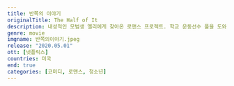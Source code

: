 ```yaml
---
title: 반쪽의 이야기
originalTitle: The Half of It
description: 내성적인 모범생 엘리에게 찾아온 로맨스 프로젝트. 학교 운동선수 폴을 도와 인기녀의 마음을 얻어야 한다. 그렇게 예기치 않은 인연을 맺는 세 사람. 하지만 엘리의 마음속에도 그녀를 향한 사랑이 싹트고 만다. 이 묘한 삼각관계, 대체 어디로 향할까?
genre: movie
imgname: 반쪽의이야기.jpeg
release: "2020.05.01"
ott: [넷플릭스]
countries: 미국
end: true
categories: [코미디, 로맨스, 청소년]
---
```

